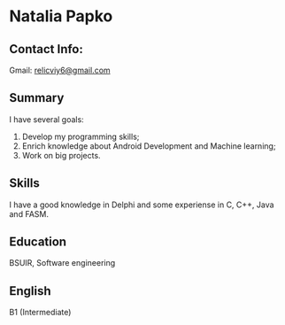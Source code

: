 # Natalia Papko
 ##  Contact Info:
 Gmail: relicviy6@gmail.com
 ##  Summary 
 I have several goals: 
 1. Develop my programming skills;
 2. Enrich knowledge about Android Development and Machine learning;
 3. Work on big projects.
 ## Skills
 I have a good knowledge in Delphi and some experiense in C, C++, Java and FASM.
## Education 
BSUIR, Software engineering
## English 
B1 (Intermediate)
